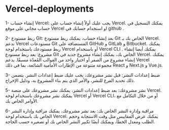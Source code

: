 # Vercel-deployments


1- إنشاء حساب Vercel: يجب عليك أولاً إنشاء حساب على Vercel. يمكنك التسجيل في حساب مجاني على موقع Vercel او استخدام حسابك في github .


2- ربط مستودع Git: بعد إنشاء حساب، يمكنك ربط مستودع Git الخاص بك بـ Vercel. تدعم Vercel مستودعات Git المستضافة على GitHub و GitLab و Bitbucket. يمكنك ربط مستودعك باستخدام لوحة Vercel أو باستخدام Vercel CLI .
يمكنك أيضا إنشاء مشروع: بعد ربط مستودع Git الخاص بك، يمكنك إنشاء مشروع جديد في Vercel. يمكنك إنشاء مشروع من الصفر أو اختيار واحد من القوالب المُعدّة مسبقًا. يدعم Vercel مجموعة متنوعة من الإطارات الأمامية الشائعة، بما في ذلك React و Next.js و  Vue.js.


3- ضبط إعدادات النشر: قبل نشر مشروعك، يجب عليك ضبط إعدادات النشر. يتضمن ذلك تحديد الفرع للنشر، والأمر الذي يتم بناء المشروع به، ودليل الإخراج.

5- نشر مشروعك: بعد ضبط إعدادات النشر، يمكنك نشر مشروعك على منصة Vercel. يمكنك نشر مشروعك باستخدام لوحة Vercel أو Vercel CLI، أو من خلال التكامل مع  الأوامر الخاص بك.

6- مراقبة وإدارة النشر الخاص بك: بعد نشر مشروعك، يمكنك مراقبة وإدارة النشر الخاص بك باستخدام لوحة Vercel. يمكنك عرض المقاييس مثل وقت الاستجابة وحجم الطلب ومعدل الخطأ، ويمكنك أيضًا تكبير النشر الخاص بك أو تصغيره حسب الحاجة.
